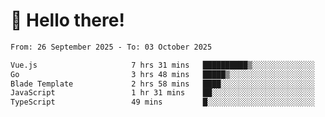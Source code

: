 # 👋 Hello there!

<!--START_SECTION:waka-->

```txt
From: 26 September 2025 - To: 03 October 2025

Vue.js                     7 hrs 31 mins   ██████████▒░░░░░░░░░░░░░░   41.86 %
Go                         3 hrs 48 mins   █████▒░░░░░░░░░░░░░░░░░░░   21.14 %
Blade Template             2 hrs 58 mins   ████░░░░░░░░░░░░░░░░░░░░░   16.53 %
JavaScript                 1 hr 31 mins    ██░░░░░░░░░░░░░░░░░░░░░░░   08.51 %
TypeScript                 49 mins         █░░░░░░░░░░░░░░░░░░░░░░░░   04.56 %
```

<!--END_SECTION:waka-->
